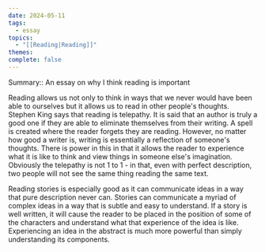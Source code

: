 ```yaml
---
date: 2024-05-11
tags:
  - essay
topics:
  - "[[Reading|Reading]]"
themes: 
complete: false
---
```


Summary:: An essay on why I think reading is important

Reading allows us not only to think in ways that we never would have been able to ourselves but it allows us to read in other people's thoughts. Stephen King says that reading is telepathy. It is said that an author is truly a good one if they are able to eliminate themselves from their writing. A spell is created where the reader forgets they are reading. However, no matter how good a writer is, writing is essentially a reflection of someone's thoughts. There is power in this in that it allows the reader to experience what it is like to think and view things in someone else's imagination. Obviously the telepathy is not 1 to 1 - in that, even with perfect description, two people will not see the same thing reading the same text. 

Reading stories is especially good as it can communicate ideas in a way that pure description never can. Stories can communicate a myriad of complex ideas in a way that is subtle and easy to understand. If a story is well written, it will cause the reader to be placed in the position of some of the characters and understand what that experience of the idea is like. Experiencing an idea in the abstract is much more powerful than simply understanding its components. 